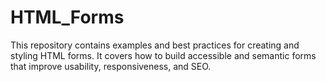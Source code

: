 # HTML_Forms
This repository contains examples and best practices for creating and styling HTML forms. It covers how to build accessible and semantic forms that improve usability, responsiveness, and SEO.
